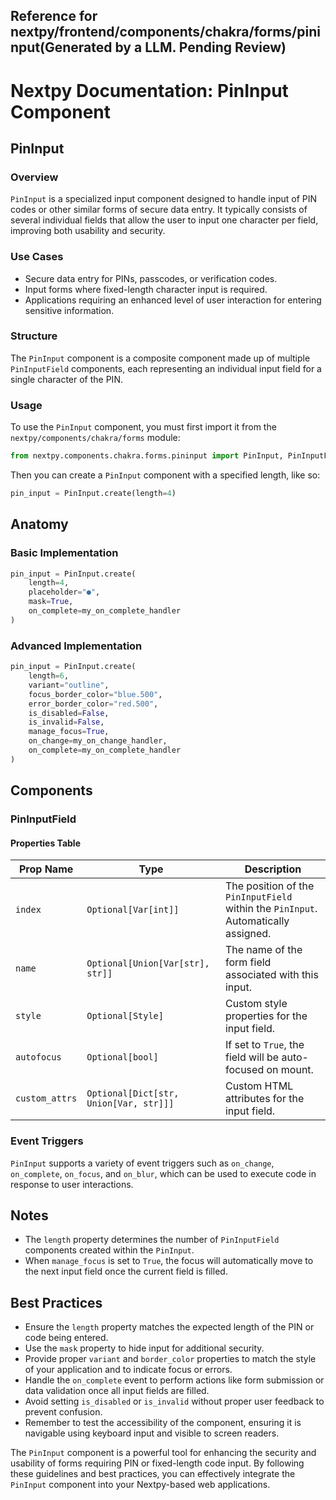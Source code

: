 ##  Reference for nextpy/frontend/components/chakra/forms/pininput(Generated by a LLM. Pending Review)

# Nextpy Documentation: PinInput Component

## PinInput

### Overview

`PinInput` is a specialized input component designed to handle input of PIN codes or other similar forms of secure data entry. It typically consists of several individual fields that allow the user to input one character per field, improving both usability and security.

### Use Cases

- Secure data entry for PINs, passcodes, or verification codes.
- Input forms where fixed-length character input is required.
- Applications requiring an enhanced level of user interaction for entering sensitive information.

### Structure

The `PinInput` component is a composite component made up of multiple `PinInputField` components, each representing an individual input field for a single character of the PIN.

### Usage

To use the `PinInput` component, you must first import it from the `nextpy/components/chakra/forms` module:

```python
from nextpy.components.chakra.forms.pininput import PinInput, PinInputField
```

Then you can create a `PinInput` component with a specified length, like so:

```python
pin_input = PinInput.create(length=4)
```

## Anatomy

### Basic Implementation

```python
pin_input = PinInput.create(
    length=4,
    placeholder="●",
    mask=True,
    on_complete=my_on_complete_handler
)
```

### Advanced Implementation

```python
pin_input = PinInput.create(
    length=6,
    variant="outline",
    focus_border_color="blue.500",
    error_border_color="red.500",
    is_disabled=False,
    is_invalid=False,
    manage_focus=True,
    on_change=my_on_change_handler,
    on_complete=my_on_complete_handler
)
```

## Components

### PinInputField

#### Properties Table

| Prop Name       | Type                       | Description                                             |
| --------------- | -------------------------- | ------------------------------------------------------- |
| `index`         | `Optional[Var[int]]`       | The position of the `PinInputField` within the `PinInput`. Automatically assigned. |
| `name`          | `Optional[Union[Var[str], str]]` | The name of the form field associated with this input.   |
| `style`         | `Optional[Style]`          | Custom style properties for the input field.             |
| `autofocus`     | `Optional[bool]`           | If set to `True`, the field will be auto-focused on mount. |
| `custom_attrs`  | `Optional[Dict[str, Union[Var, str]]]` | Custom HTML attributes for the input field.             |

### Event Triggers

`PinInput` supports a variety of event triggers such as `on_change`, `on_complete`, `on_focus`, and `on_blur`, which can be used to execute code in response to user interactions.

## Notes

- The `length` property determines the number of `PinInputField` components created within the `PinInput`.
- When `manage_focus` is set to `True`, the focus will automatically move to the next input field once the current field is filled.

## Best Practices

- Ensure the `length` property matches the expected length of the PIN or code being entered.
- Use the `mask` property to hide input for additional security.
- Provide proper `variant` and `border_color` properties to match the style of your application and to indicate focus or errors.
- Handle the `on_complete` event to perform actions like form submission or data validation once all input fields are filled.
- Avoid setting `is_disabled` or `is_invalid` without proper user feedback to prevent confusion.
- Remember to test the accessibility of the component, ensuring it is navigable using keyboard input and visible to screen readers.

The `PinInput` component is a powerful tool for enhancing the security and usability of forms requiring PIN or fixed-length code input. By following these guidelines and best practices, you can effectively integrate the `PinInput` component into your Nextpy-based web applications.